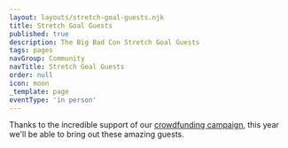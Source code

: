```yaml
---
layout: layouts/stretch-goal-guests.njk
title: Stretch Goal Guests
published: true
description: The Big Bad Con Stretch Goal Guests
tags: pages
navGroup: Community
navTitle: Stretch Goal Guests
order: null
icon: moon
_template: page
eventType: 'in person'
---
```


Thanks to the incredible support of our [crowdfunding campaign](https://www.backerkit.com/c/big-bad-con-inc/big-bad-con-2023), this year we'll be able to bring out these amazing guests.

